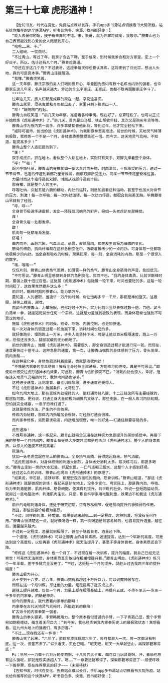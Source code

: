 # 第三十七章 虎形通神！
        【告知书友，时代在变化，免费站点难以长存，手机app多书源站点切换看书大势所趋，站长给你推荐的这个换源APP，听书音色多、换源、找书都好使！】
       “能入表哥你的眼，嫂子看来真的不错。来，表哥，就为你即将成亲，我敬你。”滕青山也为自己表哥能找到心爱的女人而感到开心。
       “哈哈……来，干。”
       二人碰碗，一饮而尽。
       “不过青山，等过了年，我家才会去下聘，至于成亲，到时候我爹会和对方家里，定上一个好日子。所以，估计还有几个月。”滕青虎说道。
       “你还在乎这几个月？不过表哥，这虎拳每天你也要认真练，这将来到了归元宗，想出人头地，靠的可是真本事。”滕青山连提醒道。
       “我懂。”滕青虎笑着。
       这一天年祭，滕氏宗族的男人们喝的很开心，毕竟因为族内有数十名练出内劲的强者，也令滕家庄这几年来，名声越来越大。旁边的什么李家庄、王家庄，也都不敢再跟滕家庄争斗了。
       ******
       过年这几天，族人们都是成群的聚在一起，享受这喜庆。
       滕青山家里，母亲袁兰和青雨都出去了，家里只剩下滕青山一人。
       “哗！”庭院院门栓起。
       滕青山自叹笑道：“前几天为年祭，准备着各种事情。现在好了，总算轻松了。也可以正式开始修炼《虎形通神术》了。”前几天，首先是白马帮、铁山帮收年钱，其次又是购买年货等等。
       滕青山作为族内第一高手，许多事情都要他出马，等到过年，他才完全轻松下来。
       “姬际可祖师，创出的这《虎形通神术》，为我形意拳至高绝技。前世的时候，天地灵气稀薄到极致，我修炼一个不足一个月，身体素质整整提高近一倍。而今世，这天地灵气充裕，不知道，能提高多少！”
       滕青山整个人直挺挺的趴下。
       “蓬！”
       双手成虎爪，抓在地上。看似整个人趴在地上，实则只有双手、双脚支撑着整个身体。
       “呼！”“吸！”
       配合呼吸吐纳，滕青山的脊椎犹如一条大龙时而升腾，时而潜伏，十指承受的压力，透过一节节骨节，迅速的传递到肩部乃至脊椎骨，而那双脚所受压力，同样一节节传递至脊椎位置。
       力量时而从十指传递到双脚，时而从双脚传递到十指。
       那脊椎，就是整个人的主干。
       呼吸吐纳，引起五脏六腑的蠕动，内劲的运转，则是加剧着这种运动。甚至于也加大对骨节的压力、刺激！每一次呼吸，每一次内劲运转，每一次劲力传递，都配合到完美无缺。毕竟滕青山早就有了经验。
       “呼，呼~~”
       全身骨节极速传递震颤，发出一阵阵低沉响亮的鼾声，宛如一头老虎趴在那睡觉。
       痒！
       全身骨头每一处都发痒。
       酸！
       肌肉每一处都渐渐发酸。
       舒坦！
       由内而外，五脏六腑、气血流动、筋骨，皮膜肌肉，都在发生着极为细微的变化。
       筋骨的细胞、肌肉纤维都在这种急剧变化中，吸收着极稀少的一点内劲。可身体每一处都吸收极稀少的内劲。当全身都吸收的时候，聚集起来，每一刻，全身消耗的内劲，那是一个很惊人的数字。
       “嗤，嗤嗤~~”
       仅仅片刻，滕青山体表热气蒸腾，如薄雾一样的热气，滕青山全身筋骨的声音，愈加低沉。
       “不可思议。”滕青山明显感觉到身体的急剧变化，惊叹不已，“我的身体素质，比前世巅峰时期，要强上数十倍过百倍。这施展《虎形通神术》每施展一轮下来，时间也要短的多。这每一轮时间短了，这效果竟然提升这么多！”
       前世时，巅峰时期的滕青山，能力举万斤。
       要知道，人的极限，当能举一万斤的时候，你让他再多举一千斤，那都是难如登天。这极限，越往上提高，越难。
       而如今的滕青山，力举极限，已然超过十万斤。实力比前世当然要强过数十倍、百倍。如今的简单一拳，就能砸死前世任何一个宗师。这就是力量强到极致的表现。而身体筋骨也强到不可思议的地步。
       施展《虎形通神术》的时候，筋骨、呼吸、内腑控制，也更加快速。
       每一次对身体的锻造过程一轮施展下来，消耗时间也短的多。
       就好像跑步，慢跑跑上一万米，许多人能坚持下来，可是让他以百米极限速度，跑上一万米，恐怕还没多久，腿部就酸的无力倒地了。
       前世的滕青山，施展《虎形通神术》，需要很久，那全身锻造过程才能进行完一轮。而现在，速度要快过十倍不止，这种急剧的速度，第一次，让滕青山强悍的身体感到了压力，骨头发痒，肌肉发酸……
       在这种变化中，身体急剧消耗着能量，也就是吸收内劲！
       “不愧是内家拳的至高绝技！唯有全身经脉全部通畅，方能修习的绝技，真是不可思议。”即使前世感受过虎形通神术的效果，可此刻，滕青山依旧惊叹不已，“消耗内劲也惊人，幸好，是在这天地灵气充裕的时代，我体内内劲也够多。”
       这种进步速度，比刚发育，最佳训练阶段，进步速度还要惊人。
       不过《虎形通神术》施展条件，太苛刻了。
       如今九州大地上，那些苦练内劲秘籍的人，能打通奇经八脉、十二正经这所有主要经脉的，都屈指可数。更别说，打通全身大量的极为细微的支脉了。那些支脉，在一般人练习内劲初期，恐怕就完全堵塞，一辈子恐难打通了。
       这就是修炼方法，产生的不同效果。
       修炼内劲秘籍，那体内内劲增加会很快，可经脉打通会很难。
       而内家拳修炼，资质要求极高，内劲增加很慢，唯一的好处——打通经脉要容易的多。
       ……
       虎形通神！
       不愧号称通神，这一练起来，滕青山就完全沉浸在这种实力急剧提升的美妙感觉中。再接下来的整整一个月时间内，滕青山每天绝大多数时间都是在练习《虎形通神术》，整个人的身体素质，以惊人的速度不断提高着。
       院落内。
       犹如一头老虎盘踞在地上的滕青山，全身热气蒸腾，待得站起身来，热气消散。
       “这虎形通神术，对身体细微的刺激太剧烈，身体水分消耗太多。每次练习后，都要多喝水。”滕青山走到一旁的大水缸处，抓起水瓢，一口气连喝三瓢水，这整个人才感到舒坦。
       经过这么久的训练，滕青山也明白《虎形通神术》的原理了。
       “如果说，举石锁、滚铁球等，都是宏观方面粗的肌肉、筋骨训练。”滕青山暗道，“那这《虎形通神术》就是微观的训练！看起来是趴在地上，没多少变化，可实际上，那是靠内劲、呼吸、劲力来刺激脏腑、肌肉纤维、筋骨细胞，使其得到提升。前世现代社会，听说一些短跑运动员，就用过一些电磁技术，刺激肌肉生长。只是，那些科学家用电磁刺激，效果远不如我这《虎形通神术》。”
       前世的电磁刺激身体，还处于研究初期，只有放松调节，促进肌肉提升的极微弱的作用。
       而且，那些仪器价格极为高昂。
       “不过，同样的刺激，经常做。效果会越来越低……到一定程度，这种刺激，将没有任何作用。”滕青山很清楚这一点，就好像喝酒一样，第一次喝酒是最容易醉的，也容易提升酒量，越往后，酒量越来越大。
       不过到一定程度，酒量就到极限了。甚至于随着衰老，酒量还下降。
       一个道理，《虎形通神术》可以让滕青山的身体素质，迅速提高，达到一个崭新的高度。可是达到这个高度后，以后再靠《虎形通神术》就无法提升了。甚至于等身体衰老，身体素质还会下降。
       “修炼这《虎形通神术》也一个月了，不过现在每一次训练，提升的幅度，我自己已经无法察觉！可虽然无法察觉，身体素质其实依旧在极缓慢提升着。”滕青山明白，《虎形通神术》练习个一年半载，差不多就完全没用了，“不过，这短短一个月的提升，就赶上过去我两三年的提升幅度！”
       滕青山极为开心。
       从十岁到十六岁，这六年，滕青山拥有着超过十万斤巨力，可以说魔神般存在。
       而现在这一个月训练，却让他的力量，足足提高了近五成之多。
       越往上提升越难，仅仅一个月，力量上却在极限基础上，再提升五成。不得不承认——传承一千多年的内家拳，的确是神奇。
       如今的滕青山，就代表着内家拳的巅峰！
       内家拳在古代天地灵气充裕时，所能达到的巅峰！
       旷古烁今的内家拳第一强者。
       滕青山的拳头握紧，手臂略微用力，整个原本看似普通的手臂，一下子青筋凸显，整个手臂宛如钢筋缠绕，蕴含着无尽巨力：“到今天，我已经练到我内家拳历史上的最极致状态！真想看看，这九州大地上的强者们，有多厉害。”
       “不过……现在我还有一件事！”
       滕青山笑了起来，“六年了，那碧寒潭我琢磨六年了，每月都潜入一次，可一次都没有到底。这一次，该差不多了。”仰头看天，天色已暗，“明天吧，明天一大早就进山，再探那碧寒潭底！”
       Ps：吼吼~~~力举十几万斤的变态啊，十几吨的大卡车，都可以当玩具耍啊。汗，番茄也想有这么强呢，那就是现实版超人了。嗯……下一章要进碧寒潭了，探索那碧寒潭底了~~顺便呼唤一下推荐票，现在推荐票真的好少~~~（未完待续）
       【告知书友，时代在变化，免费站点难以长存，手机app多书源站点切换看书大势所趋，站长给你推荐的这个换源APP，听书音色多、换源、找书都好使！】